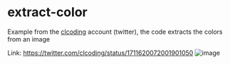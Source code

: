 # extract-color
Example from the [clcoding](https://twitter.com/clcoding) account (twitter), the code extracts the colors from an image

Link: https://twitter.com/clcoding/status/1711620072001901050
![image](https://github.com/eduanayardo/extract-color/assets/868883/dcb23d11-64b7-427d-9450-9bd38047ac3e)
